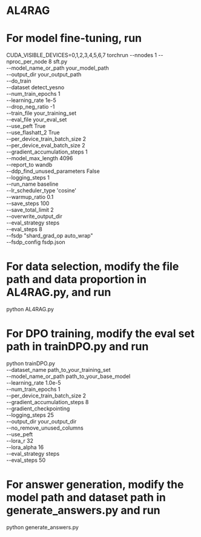 # AL4RAG
# For model fine-tuning, run
CUDA_VISIBLE_DEVICES=0,1,2,3,4,5,6,7 torchrun --nnodes 1 --nproc_per_node 8 sft.py \
--model_name_or_path your_model_path \
--output_dir your_output_path \
--do_train \
--dataset detect_yesno \
--num_train_epochs 1 \
--learning_rate 1e-5 \
--drop_neg_ratio -1 \
--train_file your_training_set \
--eval_file your_eval_set \
--use_peft True \
--use_flashatt_2 True \
--per_device_train_batch_size 2 \
--per_device_eval_batch_size 2 \
--gradient_accumulation_steps 1 \
--model_max_length 4096 \
--report_to wandb \
--ddp_find_unused_parameters False \
--logging_steps 1 \
--run_name baseline \
--lr_scheduler_type 'cosine' \
--warmup_ratio 0.1 \
--save_steps 100 \
--save_total_limit 2 \
--overwrite_output_dir \
--eval_strategy steps \
--eval_steps 8 \
--fsdp "shard_grad_op auto_wrap" \
--fsdp_config fsdp.json
# For data selection, modify the file path and data proportion in AL4RAG.py, and run
python AL4RAG.py
# For DPO training, modify the eval set path in trainDPO.py and run
python trainDPO.py \
    --dataset_name path_to_your_training_set \
    --model_name_or_path path_to_your_base_model \
    --learning_rate 1.0e-5 \
    --num_train_epochs 1 \
    --per_device_train_batch_size 2 \
    --gradient_accumulation_steps 8 \
    --gradient_checkpointing \
    --logging_steps 25 \
    --output_dir your_output_dir \
    --no_remove_unused_columns \
    --use_peft \
    --lora_r 32 \
    --lora_alpha 16 \
    --eval_strategy steps \
    --eval_steps 50
# For answer generation, modify the model path and dataset path in generate_answers.py and run
python generate_answers.py
